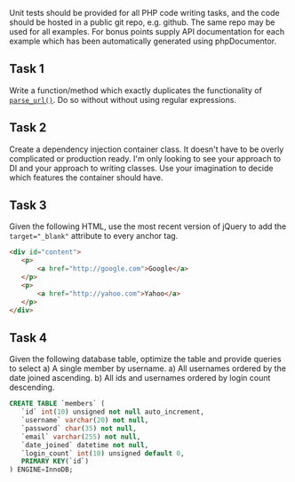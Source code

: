 Unit tests should be provided for all PHP code writing tasks, and the code should be hosted in a public git repo, e.g. github. The same repo may be used for all examples. For bonus points supply API documentation for each example which has been automatically generated using phpDocumentor.

## Task 1
Write a function/method which exactly duplicates the functionality of [`parse_url()`](http://php.net/parse_url). Do so without without using regular expressions.

## Task 2
Create a dependency injection container class. It doesn't have to be overly complicated or production ready. I'm only looking to see your approach to DI and your approach to writing classes. Use your imagination to decide which features the container should have.

## Task 3
Given the following HTML, use the most recent version of jQuery to add the `target="_blank"` attribute to every anchor tag.

```html
<div id="content">
   <p>
       <a href="http://google.com">Google</a>
   </p>
   <p>
       <a href="http://yahoo.com">Yahoo</a>
   </p>
</div>

```

## Task 4
Given the following database table, optimize the table and provide queries to select
a) A single member by username.
a) All usernames ordered by the date joined ascending.
b) All ids and usernames ordered by login count descending.

```sql
CREATE TABLE `members` (
   `id` int(10) unsigned not null auto_increment,
   `username` varchar(20) not null,
   `password` char(35) not null,
   `email` varchar(255) not null,
   `date_joined` datetime not null,
   `login_count` int(10) unsigned default 0,
   PRIMARY KEY(`id`)
) ENGINE=InnoDB;
```